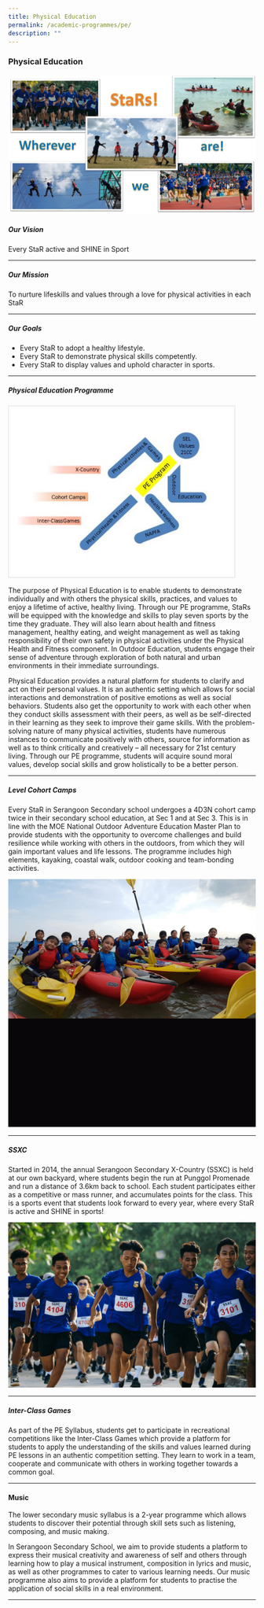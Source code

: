 ```yaml
---
title: Physical Education
permalink: /academic-programmes/pe/
description: ""
---
```

### Physical Education

![](/images/Where%20star%20shine.jpg)

##### Our Vision

Every StaR active and SHINE in Sport
<hr>

##### Our Mission

To nurture lifeskills and values through a love for physical activities in each StaR
<hr>

##### Our Goals

* Every StaR to adopt a healthy lifestyle.
* Every StaR to demonstrate physical skills competently.
* Every StaR to display values and uphold character in sports.
<hr>

##### Physical Education Programme

<img src="/images/PE02.jpg" style="width:450px; border:0.5px solid Gainsboro; padding: 5px; Align: Left">

The purpose of Physical Education is to enable students to demonstrate individually and with others the physical skills, practices, and values to enjoy a lifetime of active, healthy living. Through our PE programme, StaRs will be equipped with the knowledge and skills to play seven sports by the time they graduate. They will also learn about health and fitness management, healthy eating, and weight management as well as taking responsibility of their own safety in physical activities under the Physical Health and Fitness component. In Outdoor Education, students engage their sense of adventure through exploration of both natural and urban environments in their immediate surroundings.  

Physical Education provides a natural platform for students to clarify and act on their personal values. It is an authentic setting which allows for social interactions and demonstration of positive emotions as well as social behaviors. Students also get the opportunity to work with each other when they conduct skills assessment with their peers, as well as be self-directed in their learning as they seek to improve their game skills. With the problem-solving nature of many physical activities, students have numerous instances to communicate positively with others, source for information as well as to think critically and creatively – all necessary for 21st century living. Through our PE programme, students will acquire sound moral values, develop social skills and grow holistically to be a better person.
<hr>

##### Level Cohort Camps
Every StaR in Serangoon Secondary school undergoes a 4D3N cohort camp twice in their secondary school education, at Sec 1 and at Sec 3. This is in line with the MOE National Outdoor Adventure Education Master Plan to provide students with the opportunity to overcome challenges and build resilience while working with others in the outdoors, from which they will gain important values and life lessons. The programme includes high elements, kayaking, coastal walk, outdoor cooking and team-bonding activities.

![](/images/camps.gif)
<hr>

##### SSXC
Started in 2014, the annual Serangoon Secondary X-Country (SSXC) is held at our own backyard, where students begin the run at Punggol Promenade and run a distance of 3.6km back to school. Each student participates either as a competitive or mass runner, and accumulates points for the class. This is a sports event that students look forward to every year, where every StaR is active and SHINE in sports!

![](/images/xcountry.gif)
<hr>

##### Inter-Class Games
As part of the PE Syllabus, students get to participate in recreational competitions like the Inter-Class Games which provide a platform for students to apply the understanding of the skills and values learned during PE lessons in an authentic competition setting. They learn to work in a team, cooperate and communicate with others in working together towards a common goal.
<hr>

#### Music
The lower secondary music syllabus is a 2-year programme which allows students to discover their potential through skill sets such as listening, composing, and music making.

In Serangoon Secondary School, we aim to provide students a platform to express their musical creativity and awareness of self and others through learning how to play a musical instrument, composition in lyrics and music, as well as other programmes to cater to various learning needs. Our music programme also aims to provide a platform for students to practise the application of social skills in a real environment.
<hr>